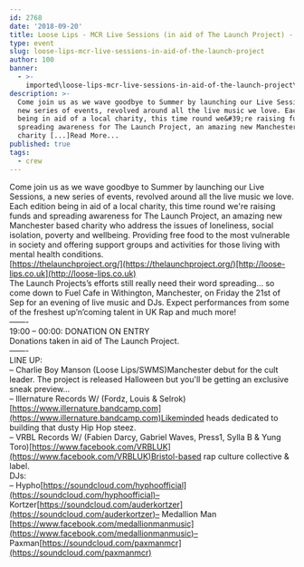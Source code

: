 ```yaml
---
id: 2768
date: '2018-09-20'
title: Loose Lips - MCR Live Sessions (in aid of The Launch Project) - Loose Lips
type: event
slug: loose-lips-mcr-live-sessions-in-aid-of-the-launch-project
author: 100
banner:
  - >-
    imported\loose-lips-mcr-live-sessions-in-aid-of-the-launch-project\image2768.jpeg
description: >-
  Come join us as we wave goodbye to Summer by launching our Live Sessions, a
  new series of events, revolved around all the live music we love. Each edition
  being in aid of a local charity, this time round we&#39;re raising funds and
  spreading awareness for The Launch Project, an amazing new Manchester based
  charity [...]Read More...
published: true
tags:
  - crew
---
```

Come join us as we wave goodbye to Summer by launching our Live Sessions, a new series of events, revolved around all the live music we love.  
Each edition being in aid of a local charity, this time round we're raising funds and spreading awareness for The Launch Project, an amazing new Manchester based charity who address the issues of loneliness, social isolation, poverty and wellbeing. Providing free food to the most vulnerable in society and offering support groups and activities for those living with mental health conditions.  
[https://thelaunchproject.org/](https://thelaunchproject.org/)[http://loose-lips.co.uk](http://loose-lips.co.uk)  
The Launch Projects’s efforts still really need their word spreading… so come down to Fuel Cafe in Withington, Manchester, on Friday the 21st of Sep for an evening of live music and DJs. Expect performances from some of the freshest up’n’coming talent in UK Rap and much more!   
——-  
19:00 – 00:00: DONATION ON ENTRY  
Donations taken in aid of The Launch Project.  
——-  
LINE UP:  
– Charlie Boy Manson (Loose Lips/SWMS)Manchester debut for the cult leader. The project is released Halloween but you'll be getting an exclusive sneak preview…  
– Illernature Records W/ (Fordz, Louis & Selrok)[https://www.illernature.bandcamp.com](https://www.illernature.bandcamp.com)Likeminded heads dedicated to building that dusty Hip Hop steez.  
– VRBL Records W/ (Fabien Darcy, Gabriel Waves, Press1, Sylla B & Yung Toro)[https://www.facebook.com/VRBLUK](https://www.facebook.com/VRBLUK)Bristol-based rap culture collective & label.  
DJs:  
– Hypho[https://soundcloud.com/hyphoofficial](https://soundcloud.com/hyphoofficial)– Kortzer[https://soundcloud.com/auderkortzer](https://soundcloud.com/auderkortzer)– Medallion Man [https://www.facebook.com/medallionmanmusic](https://www.facebook.com/medallionmanmusic)– Paxman[https://soundcloud.com/paxmanmcr](https://soundcloud.com/paxmanmcr)